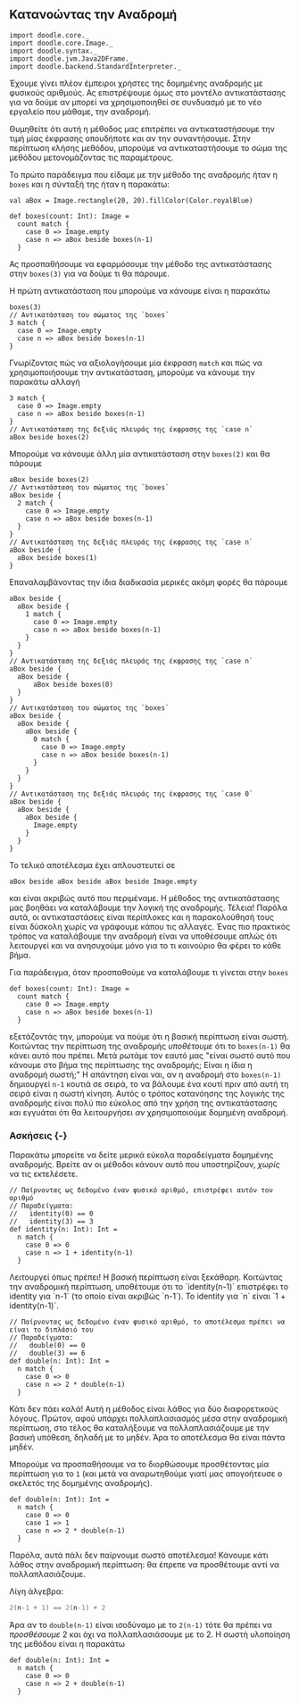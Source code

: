 ## Κατανοώντας την Αναδρομή

```tut:invisible
import doodle.core._
import doodle.core.Image._
import doodle.syntax._
import doodle.jvm.Java2DFrame._
import doodle.backend.StandardInterpreter._
```

Έχουμε γίνει πλέον έμπειροι χρήστες της δομημένης αναδρομής με φυσικούς αριθμούς.
Ας επιστρέψουμε όμως στο μοντέλο αντικατάστασης για να δούμε αν μπορεί να χρησιμοποιηθεί σε συνδυασμό με το νέο εργαλείο που μάθαμε, την αναδρομή.

Θυμηθείτε ότι αυτή η μέθοδος μας επιτρέπει να αντικαταστήσουμε την τιμή μίας έκφρασης οπουδήποτε και αν την συναντήσουμε.
Στην περίπτωση κλήσης μεθόδου, μπορούμε να αντικαταστήσουμε το σώμα της μεθόδου μετονομάζοντας τις παραμέτρους.

Το πρώτο παράδειγμα που είδαμε με την μέθοδο της αναδρομής ήταν η `boxes` και η σύνταξή της ήταν η παρακάτω:

```tut:silent
val aBox = Image.rectangle(20, 20).fillColor(Color.royalBlue)

def boxes(count: Int): Image =
  count match {
    case 0 => Image.empty
    case n => aBox beside boxes(n-1)
  }
```

Ας προσπαθήσουμε να εφαρμόσουμε την μέθοδο της αντικατάστασης στην `boxes(3)` για να δούμε τι θα πάρουμε.

Η πρώτη αντικατάσταση που μπορούμε να κάνουμε είναι η παρακάτω

```tut:silent
boxes(3)
// Αντικατάσταση του σώματος της `boxes`
3 match {
  case 0 => Image.empty
  case n => aBox beside boxes(n-1)
}
```

Γνωρίζοντας πώς να αξιολογήσουμε μία έκφραση `match` και πώς να χρησιμοποιήσουμε την αντικατάσταση, μπορούμε να κάνουμε την παρακάτω αλλαγή

```tut:silent
3 match {
  case 0 => Image.empty
  case n => aBox beside boxes(n-1)
}
// Αντικατάσταση της δεξιάς πλευράς της έκφρασης της `case n`
aBox beside boxes(2)
```

Μπορούμε να κάνουμε άλλη μία αντικατάσταση στην `boxes(2)` και θα πάρουμε

```tut:silent
aBox beside boxes(2)
// Αντικατάσταση του σώματος της `boxes`
aBox beside {
  2 match {
    case 0 => Image.empty
    case n => aBox beside boxes(n-1)
  }
}
// Αντικατάσταση της δεξιάς πλευράς της έκφρασης της `case n`
aBox beside {
  aBox beside boxes(1)
}
```

Επαναλαμβάνοντας την ίδια διαδικασία μερικές ακόμη φορές θα πάρουμε

```tut:silent
aBox beside {
  aBox beside {
    1 match {
      case 0 => Image.empty
      case n => aBox beside boxes(n-1)
    }
  }
}
// Αντικατάσταση της δεξιάς πλευράς της έκφρασης της `case n`
aBox beside {
  aBox beside {
      aBox beside boxes(0)
  }
}
// Αντικατάσταση του σώματος της `boxes`
aBox beside {
  aBox beside {
    aBox beside {
      0 match {
        case 0 => Image.empty
        case n => aBox beside boxes(n-1)
      }
    }
  }
}
// Αντικατάσταση της δεξιάς πλευράς της έκφρασης της `case 0`
aBox beside {
  aBox beside {
    aBox beside {
      Image.empty
    }
  }
}
```

Το τελικό αποτέλεσμα έχει απλουστευτεί σε

```tut:silent
aBox beside aBox beside aBox beside Image.empty
```

και είναι ακριβώς αυτό που περιμέναμε.
Η μέθοδος της αντικατάστασης μας βοηθάει να καταλάβουμε την λογική της αναδρομής.
Τέλεια!
Παρόλα αυτά, οι αντικαταστάσεις είναι περίπλοκες και η παρακολούθησή τους είναι δύσκολη χωρίς να γράφουμε κάπου τις αλλαγές.
Ένας πιο πρακτικός τρόπος να καταλάβουμε την αναδρομή είναι να υποθέσουμε απλώς ότι λειτουργεί και να ανησυχούμε μόνο για το τι καινούριο θα φέρει το κάθε βήμα.

Για παράδειγμα, όταν προσπαθούμε να καταλάβουμε τι γίνεται στην `boxes`

```tut:silent
def boxes(count: Int): Image =
  count match {
    case 0 => Image.empty
    case n => aBox beside boxes(n-1)
  }
```

εξετάζοντάς την, μπορούμε να πούμε ότι η βασική περίπτωση είναι σωστή.
Κοιτώντας την περίπτωση της αναδρομής *υποθέτουμε* ότι το `boxes(n-1)` θα κάνει αυτό που πρέπει.
Μετά ρωτάμε τον εαυτό μας "είναι σωστό αυτό που κάνουμε στο βήμα της περίπτωσης της αναδρομής; Είναι η ίδια η αναδρομή σωστή;"
Η απάντηση είναι ναι, αν η αναδρομή στο `boxes(n-1)` δημιουργεί `n-1` κουτιά σε σειρά, το να βάλουμε ένα κουτί πριν από αυτή τη σειρά είναι η σωστή κίνηση.
Αυτός ο τρόπος κατανόησης της λογικής της αναδρομής είναι πολύ πιο εύκολος από την χρήση της αντικατάστασης *και* εγγυάται ότι θα λειτουργήσει *αν* χρησιμοποιούμε δομημένη αναδρομή.


### Ασκήσεις {-}

Παρακάτω μπορείτε να δείτε μερικά εύκολα παραδείγματα δομημένης αναδρομής.
Βρείτε αν οι μέθοδοι κάνουν αυτό που υποστηρίζουν, *χωρίς* να τις εκτελέσετε.

```tut:silent
// Παίρνοντας ως δεδομένο έναν φυσικό αριθμό, επιστρέφει αυτόν τον αριθμό
// Παραδείγματα:
//   identity(0) == 0
//   identity(3) == 3
def identity(n: Int): Int =
  n match {
    case 0 => 0
    case n => 1 + identity(n-1)
  }
```

<div class="solution">
Λειτουργεί όπως πρέπει!
Η βασική περίπτωση είναι ξεκάθαρη.
Κοιτώντας την αναδρομική περίπτωση, υποθέτουμε ότι το `identity(n-1)` επιστρέφει το identity για `n-1` (το οποίο είναι ακριβώς `n-1`).
Το identity για `n` είναι `1 + identity(n-1)`.
</div>

```tut:silent
// Παίρνοντας ως δεδομένο έναν φυσικό αριθμό, το αποτέλεσμα πρέπει να είναι το διπλάσιό του
// Παραδείγματα:
//   double(0) == 0
//   double(3) == 6
def double(n: Int): Int =
  n match {
    case 0 => 0
    case n => 2 * double(n-1)
  }
```

<div class="solution">
Κάτι δεν πάει καλά!
Αυτή η μέθοδος είναι λάθος για δύο διαφορετικούς λόγους.
Πρώτον, αφού υπάρχει πολλαπλασιασμός μέσα στην αναδρομική περίπτωση, στο τέλος θα καταλήξουμε να πολλαπλασιάζουμε με την βασική υπόθεση, δηλαδή με το μηδέν. Άρα το αποτέλεσμα θα είναι πάντα μηδέν.

Μπορούμε να προσπαθήσουμε να το διορθώσουμε προσθέτοντας μία περίπτωση για το `1` (και μετά να αναρωτηθούμε γιατί μας απογοήτευσε ο σκελετός της δομημένης αναδρομής).

```tut:silent
def double(n: Int): Int =
  n match {
    case 0 => 0
    case 1 => 1
    case n => 2 * double(n-1)
  }
```

Παρόλα, αυτά πάλι δεν παίρνουμε σωστό αποτέλεσμα! Κάνουμε κάτι λάθος στην αναδρομική περίπτωση: θα έπρεπε να προσθέτουμε αντί να πολλαπλασιάζουμε.

Λίγη άλγεβρα:

```scala
2(n-1 + 1) == 2(n-1) + 2
```

Άρα αν το `double(n-1)` είναι ισοδύναμο με το `2(n-1)` τότε θα πρέπει να *προσθέσουμε* 2 και όχι να πολλαπλασιάσουμε με το 2.
Η σωστή υλοποίηση της μεθόδου είναι η παρακάτω

```tut:silent
def double(n: Int): Int =
  n match {
    case 0 => 0
    case n => 2 + double(n-1)
  }
```
</div>

